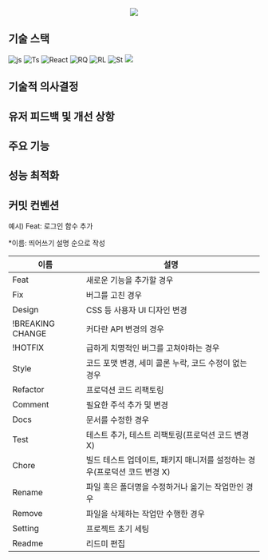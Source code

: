 
<p align="center"> <img src="https://github.com/LowestPrice/LowestPrice-FE/assets/136035516/785a3ae4-1911-4bb1-b87d-4fdd6bbc1805"/></p>

## 기술 스택
![js](https://img.shields.io/badge/JavaScript-F7DF1E?style=for-the-badge&logo=JavaScript&logoColor=white)
![Ts](https://img.shields.io/badge/Typescript-3178C6?style=for-the-badge&logo=Typescript&logoColor=white)
![React](https://img.shields.io/badge/React-20232A?style=for-the-badge&logo=react&logoColor=61DAFB)
![RQ](https://img.shields.io/badge/React_Query-20232A?style=for-the-badge&logo=react&logoColor=61DAFB)
![RL](https://img.shields.io/badge/React_Router-CA4245?style=for-the-badge&logo=react-router&logoColor=white)
![St](https://img.shields.io/badge/styled--components-DB7093?style=for-the-badge&logo=styled-components&logoColor=white)
<img src="https://img.shields.io/badge/Vite-646CFF?style=flat&logo=Vite&logoColor=ffffff"/>
## 기술적 의사결정

## 유저 피드백 및 개선 상항

## 주요 기능

## 성능 최적화 

## 커밋 컨벤션 
예시) Feat: 로그인 함수 추가

*이름: 띄어쓰기 설명 순으로 작성 

|이름|설명|
|------|---|
|Feat|새로운 기능을 추가할 경우|
|Fix|버그를 고친 경우|
|Design|CSS 등 사용자 UI 디자인 변경|
|!BREAKING CHANGE|커다란 API 변경의 경우|
|!HOTFIX|급하게 치명적인 버그를 고쳐야하는 경우|
|Style|코드 포맷 변경, 세미 콜론 누락, 코드 수정이 없는 경우|
|Refactor|프로덕션 코드 리팩토링|
|Comment|필요한 주석 추가 및 변경|
|Docs|문서를 수정한 경우|
|Test|테스트 추가, 테스트 리팩토링(프로덕션 코드 변경 X)|
|Chore|빌드 테스트 업데이트, 패키지 매니저를 설정하는 경우(프로덕션 코드 변경 X)|	
|Rename|파일 혹은 폴더명을 수정하거나 옮기는 작업만인 경우|	
|Remove|파일을 삭제하는 작업만 수행한 경우|	
|Setting|프로젝트 초기 세팅|	
|Readme|리드미 편집|	

	
	


